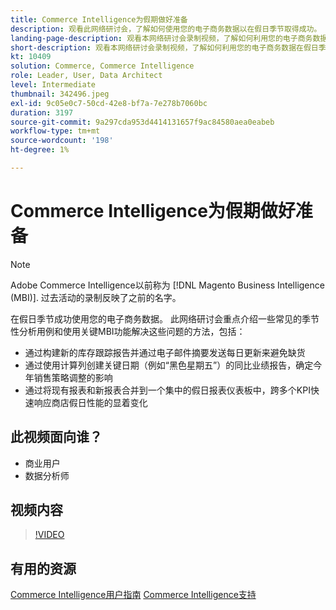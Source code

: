 ```yaml
---
title: Commerce Intelligence为假期做好准备
description: 观看此网络研讨会，了解如何使用您的电子商务数据以在假日季节取得成功。
landing-page-description: 观看本网络研讨会录制视频，了解如何利用您的电子商务数据在假日季节取得成功。
short-description: 观看本网络研讨会录制视频，了解如何利用您的电子商务数据在假日季节取得成功。
kt: 10409
solution: Commerce, Commerce Intelligence
role: Leader, User, Data Architect
level: Intermediate
thumbnail: 342496.jpeg
exl-id: 9c05e0c7-50cd-42e8-bf7a-7e278b7060bc
duration: 3197
source-git-commit: 9a297cda953d4414131657f9ac84580aea0eabeb
workflow-type: tm+mt
source-wordcount: '198'
ht-degree: 1%

---
```


# Commerce Intelligence为假期做好准备

>[!NOTE]
>
>Adobe Commerce Intelligence以前称为 [!DNL Magento Business Intelligence (MBI)]. 过去活动的录制反映了之前的名字。

在假日季节成功使用您的电子商务数据。 此网络研讨会重点介绍一些常见的季节性分析用例和使用关键MBI功能解决这些问题的方法，包括：

- 通过构建新的库存跟踪报告并通过电子邮件摘要发送每日更新来避免缺货
- 通过使用计算列创建关键日期（例如“黑色星期五”）的同比业绩报告，确定今年销售策略调整的影响
- 通过将现有报表和新报表合并到一个集中的假日报表仪表板中，跨多个KPI快速响应商店假日性能的显着变化

## 此视频面向谁？

- 商业用户
- 数据分析师

## 视频内容

>[!VIDEO](https://video.tv.adobe.com/v/342496?quality=12&learn=on)

## 有用的资源

[Commerce Intelligence用户指南](https://experienceleague.adobe.com/docs/commerce-business-intelligence/mbi/guide-overview.html)
[Commerce Intelligence支持](https://experienceleague.adobe.com/docs/commerce-knowledge-base/kb/troubleshooting/miscellaneous/mbi-service-policies.html)
